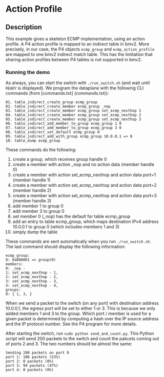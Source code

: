 # Action Profile

## Description

This example gives a skeleton ECMP implementation, using an action profile. A P4
action profile is mapped to an indirect table in bmv2. More precisely, in our
case, the P4 objects `ecmp_group` and `ecmp_action_profile` are mapped to one
bmv2 indirect match table. This has the limitation that sharing action profiles
between P4 tables is not supported in bmv2.

### Running the demo

As always, you can start the switch with `./run_switch.sh` (and wait until
`READY` is displayed). We program the dataplane with the following CLI commands
(from [commands.txt] (commands.txt)):

```
01. table_indirect_create_group ecmp_group
02. table_indirect_create_member ecmp_group _nop
03. table_indirect_create_member ecmp_group set_ecmp_nexthop 1
04. table_indirect_create_member ecmp_group set_ecmp_nexthop 2
05. table_indirect_create_member ecmp_group set_ecmp_nexthop 3
06. table_indirect_add_member_to_group ecmp_group 1 0
07. table_indirect_add_member_to_group ecmp_group 3 0
08. table_indirect_set_default ecmp_group 0
09. table_indirect_add_with_group ecmp_group 10.0.0.1 => 0
10. table_dump ecmp_group
```

These commands do the following:

01. create a group, which receives group handle 0
02. create a member with action _nop and no action data (member handle 0)
03. create a member with action set_ecmp_nexthop and action data port=1 (member handle 1)
04. create a member with action set_ecmp_nexthop and action data port=2 (member handle 2)
05. create a member with action set_ecmp_nexthop and action data port=3 (member handle 3)
06. add member 1 to group 0
07. add member 3 to group 0
08. set member 0 (_nop) has the default for table ecmp_group
09. add an entry to table ecmp_group, which maps destination IPv4 address
    10.0.0.1 to group 0 (which includes members 1 and 3)
10. simply dump the table

These commands are sent automatically when you run `./run_switch.sh`. The last
command should display the following information:

```
ecmp_group:
0: 0a000001 => group(0)
members:
0: _nop - 
1: set_ecmp_nexthop - 1,
2: set_ecmp_nexthop - 2,
3: set_ecmp_nexthop - 3,
4: set_ecmp_nexthop - 4,
groups:
0: { 1, 3, }
```

When we send a packet to the switch (on any port) with destination address
10.0.0.1, the egress port will be set to either 1 or 3. This is because we only
added members 1 and 3 to the group. Which port / member is used for a given
packet is determined by computing a hash over the IP source address and the IP
protocol number. See the P4 program for more details.

After starting the switch, run `sudo python send_and_count.py`. This Python
script will send 200 packets to the switch and count the pakcets coming out of
ports 2 and 3. The two numbers should be almost the same:

```
Sending 200 packets on port 0
port 1: 106 packets (53%)
port 2: 0 packets (0%)
port 3: 94 packets (47%)
port 4: 0 packets (0%)
```
